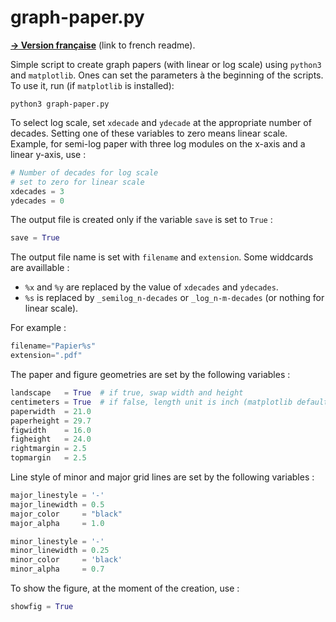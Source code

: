 graph-paper.py
==============

**[→ Version française](LISEZMOI.md)** (link to french readme).


Simple script to create graph papers (with linear or log scale) using `python3` 
and `matplotlib`. Ones can set the parameters à the beginning of the scripts.
To use it, run (if `matplotlib` is installed):
```
python3 graph-paper.py
```

To select log scale, set `xdecade` and `ydecade` at the appropriate number of
decades. Setting one of these variables to zero means linear scale. Example, for
semi-log paper with three log modules on the x-axis and a linear y-axis, use :
```python
# Number of decades for log scale
# set to zero for linear scale
xdecades = 3
ydecades = 0
```

The output file is created only if the variable `save` is set to `True` :
```python
save = True
```

The output file name is set with `filename` and `extension`. Some widdcards are
availlable :
 * `%x` and `%y` are replaced by the value of `xdecades` and `ydecades`.
 * `%s` is replaced by `_semilog_n-decades` or `_log_n-m-decades` (or nothing
   for linear scale).

For example :
```python
filename="Papier%s"
extension=".pdf"
```

The paper and figure geometries are set by the following variables :
```python
landscape   = True  # if true, swap width and height
centimeters = True  # if false, length unit is inch (matplotlib default)
paperwidth  = 21.0
paperheight = 29.7
figwidth    = 16.0
figheight   = 24.0
rightmargin = 2.5
topmargin   = 2.5
```

Line style of minor and major grid lines are set by the following variables :
```python
major_linestyle = '-'
major_linewidth = 0.5
major_color     = "black"
major_alpha     = 1.0

minor_linestyle = '-'
minor_linewidth = 0.25
minor_color     = 'black'
minor_alpha     = 0.7
```

To show the figure, at the moment of the creation, use :
```python
showfig = True
```
